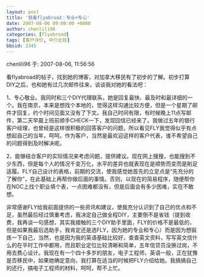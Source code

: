 ```yaml
---
layout: post
title: '我看flyabroad：专业+专心'
date: 2007-08-06 09:08:00 +0800
author: chenlili96
categories: [flyabroad]
tags: [客户评价, 中介比较]
bbsid: 2345
---
```


chenlili96 于: 2007-08-06, 11:56:56

看flyabroad的帖子，找到她的博客，对加拿大移民有了初步的了解。初步打算DIY之后，也和她有过几次邮件往来，谈谈我对她的看法吧：

1、专心敬业。我同时和三个DIY代理联系，她是回复最快、最及时和最详细的一个。我在南京，本来是想找个本地的，觉得这样沟通比较方便，但是一个星期了邮件才回复，约个时间见面又没有了下文。我自己时间有限，有时候晚上11点写邮件，第二天早晨上班前顺手CHECK一下，发现回信已经来了。我做过五年的银行客户经理，也曾经是这样很积极的回答客户的问题，所以看见FLY我觉得似乎有点想起自己的当年，呵呵。作为客户，当然是最欢迎这样的客户代表，谁不希望自己的问题得到及时解决呢。

2、能够结合客户的实际情况来考虑问题，提供建议。现在网上搜搜，也能搜到不少东西，但是每个人的情况千变万化，水平的差异也就表现在是顺势而变而是削足适履。FLY自己设计的表格，前期的交流，使我感觉她首先的立足点是“先充分的了解你”，在此基础上再帮你做后面的事情。否则，以现在的简易程序，随便帮你在NOC上找个职业填个表，一点困难都没有，但是后面会有多少困难，实在不敢想。

非常感谢FLY给我前面提供的一些资讯和建议，使我充分认识到了自己的优点和不足，虽然最后经过慎重考虑，我决定自己做全程DIY，主要倒不是省钱（提到收费，我再谈一句感想，其实我接触的三个DIY助手里面，FLY的价格不是最低的，但是如果我最后选助手，我肯定还是选FLY，因为她的专业和专心）而是因为想锻炼一下自己，当然，也是因为我的英语基础比较好，查查英文资料，写写英文信什么的在平时工作中都用，而且职业定位比较清晰和简单，五年信贷员没换过岗，不用去费心设计。我现在有一个四十多岁的朋友，电子工程师，英语一般，正在犹豫是否移民中，如果她确定意向，我打算在适当的时候把FLY介绍给她。我搞搞自己的还行，搞电子工程师的材料，呵呵，帮不上忙。
